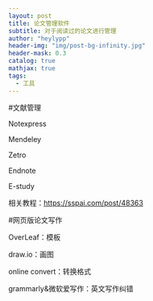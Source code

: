 ```yaml
---
layout: post
title: 论文管理软件
subtitle: 对于阅读过的论文进行管理
author: "heylypp"
header-img: "img/post-bg-infinity.jpg"
header-mask: 0.3
catalog: true
mathjax: true
tags:
  - 工具
---
```

#文献管理

Notexpress

Mendeley

Zetro

Endnote

E-study

相关教程：<https://sspai.com/post/48363>



#网页版论文写作

OverLeaf：模板

draw.io：画图

online convert：转换格式

grammarly&微软爱写作：英文写作纠错